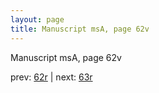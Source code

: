 ```yaml
---
layout: page
title: Manuscript msA, page 62v
---
```


Manuscript msA, page 62v

prev:  [62r](../62r) | next:  [63r](../63r)